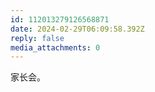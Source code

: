 ```yaml
---
id: 112013279126568871
date: 2024-02-29T06:09:58.392Z
reply: false
media_attachments: 0
---
```


家长会。

